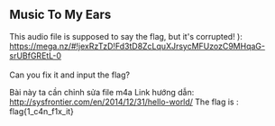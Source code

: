 ## Music To My Ears

This audio file is supposed to say the flag, but it's corrupted! ): 
<br> https://mega.nz/#!jexRzTzD!Fd3tD8ZcLquXJrsycMFUzozC9MHqaG-srUBfGREtL-0 <br /> <br />Can you fix it and input the flag? <br>

Bài này ta cần chỉnh sửa file m4a
Link hướng dẫn: http://sysfrontier.com/en/2014/12/31/hello-world/
The flag is : flag{1_c4n_f1x_it}
